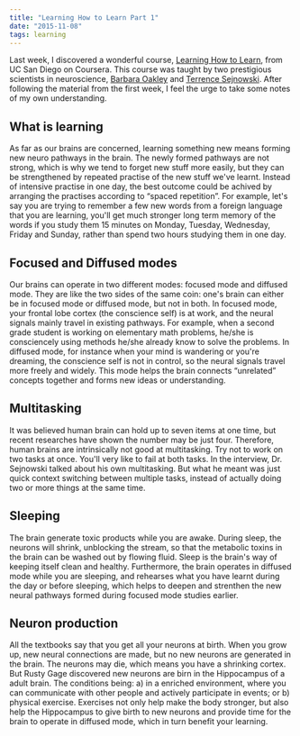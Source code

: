 ```yaml
---
title: "Learning How to Learn Part 1"
date: "2015-11-08"
tags: learning
---
```


Last week, I discovered a wonderful course, [Learning How to
Learn](https://www.coursera.org/learn/learning-how-to-learn), from UC San Diego
on Coursera. This course was taught by two prestigious scientists in
neuroscience, [Barbara Oakley](https://twitter.com/barbaraoakley) and [Terrence
Sejnowski](https://twitter.com/sejnowski). After following the material from the
first week, I feel the urge to take some notes of my own understanding.

## What is learning

As far as our brains are concerned, learning something new means forming new
neuro pathways in the brain. The newly formed pathways are not strong, which is
why we tend to forget new stuff more easily, but they can be strengthened by
repeated practise of the new stuff we've learnt. Instead of intensive practise
in one day, the best outcome could be achived by arranging the practises
according to “spaced repetition”. For example, let's say you are trying to
remember a few new words from a foreign language that you are learning, you'll
get much stronger long term memory of the words if you study them 15 minutes on
Monday, Tuesday, Wednesday, Friday and Sunday, rather than spend two hours
studying them in one day.

## Focused and Diffused modes

Our brains can operate in two different modes: focused mode and diffused mode.
They are like the two sides of the same coin: one's brain can either be in
focused mode or diffused mode, but not in both. In focused mode, your frontal
lobe cortex (the conscience self) is at work, and the neural signals mainly
travel in existing pathways. For example, when a second grade student is working
on elementary math problems, he/she is consciencely using methods he/she already
know to solve the problems. In diffused mode, for instance when your mind is
wandering or you're dreaming, the conscience self is not in control, so the
neural signals travel more freely and widely. This mode helps the brain connects
“unrelated” concepts together and forms new ideas or understanding.

## Multitasking

It was believed human brain can hold up to seven items at one time, but recent
researches have shown the number may be just four. Therefore, human brains are
intrinsically not good at multitasking. Try not to work on two tasks at once.
You'll very like to fail at both tasks. In the interview, Dr. Sejnowski talked
about his own multitasking. But what he meant was just quick context switching
between multiple tasks, instead of actually doing two or more things at the same
time.

## Sleeping

The brain generate toxic products while you are awake. During sleep, the neurons
will shrink, unblocking the stream, so that the metabolic toxins in the brain
can be washed out by flowing fluid. Sleep is the brain's way of keeping itself
clean and healthy. Furthermore, the brain operates in diffused mode while you
are sleeping, and rehearses what you have learnt during the day or before
sleeping, which helps to deepen and strenthen the new neural pathways formed
during focused mode studies earlier.

## Neuron production

All the textbooks say that you get all your neurons at birth. When you grow up,
new neural connections are made, but no new neurons are generated in the brain.
The neurons may die, which means you have a shrinking cortex. But Rusty Gage
discovered new neurons are birn in the Hippocampus of a adult brain. The
conditions being: a) in a enriched environment, where you can communicate with
other people and actively participate in events; or b) physical exercise.
Exercises not only help make the body stronger, but also help the Hippocampus to
give birth to new neurons and provide time for the brain to operate in diffused
mode, which in turn benefit your learning.
